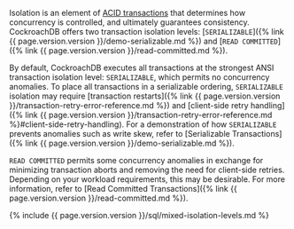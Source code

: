 Isolation is an element of [ACID transactions](https://en.wikipedia.org/wiki/ACID) that determines how concurrency is controlled, and ultimately guarantees consistency. CockroachDB offers two transaction isolation levels: [`SERIALIZABLE`]({% link {{ page.version.version }}/demo-serializable.md %}) and [`READ COMMITTED`]({% link {{ page.version.version }}/read-committed.md %}).

By default, CockroachDB executes all transactions at the strongest ANSI transaction isolation level: `SERIALIZABLE`, which permits no concurrency anomalies. To place all transactions in a serializable ordering, `SERIALIZABLE` isolation may require [transaction restarts]({% link {{ page.version.version }}/transaction-retry-error-reference.md %}) and [client-side retry handling]({% link {{ page.version.version }}/transaction-retry-error-reference.md %}#client-side-retry-handling). For a demonstration of how `SERIALIZABLE` prevents anomalies such as write skew, refer to [Serializable Transactions]({% link {{ page.version.version }}/demo-serializable.md %}).

`READ COMMITTED` permits some concurrency anomalies in exchange for minimizing transaction aborts and removing the need for client-side retries. Depending on your workload requirements, this may be desirable. For more information, refer to [Read Committed Transactions]({% link {{ page.version.version }}/read-committed.md %}).

{% include {{ page.version.version }}/sql/mixed-isolation-levels.md %}